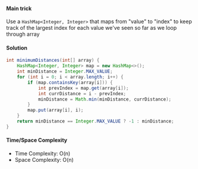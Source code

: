 #### Main trick

Use a `HashMap<Integer, Integer>` that maps from "value" to "index" to keep track
of the largest index for each value we've seen so far as we loop through array

#### Solution

```java
int minimumDistances(int[] array) {
    HashMap<Integer, Integer> map = new HashMap<>();
    int minDistance = Integer.MAX_VALUE;
    for (int i = 0; i < array.length; i++) {
        if (map.containsKey(array[i])) {
            int prevIndex = map.get(array[i]);
            int currDistance = i - prevIndex;
            minDistance = Math.min(minDistance, currDistance);
        }
        map.put(array[i], i);
    }
    return minDistance == Integer.MAX_VALUE ? -1 : minDistance;
}
```

#### Time/Space Complexity

- Time Complexity: O(n)
- Space Complexity: O(n)
